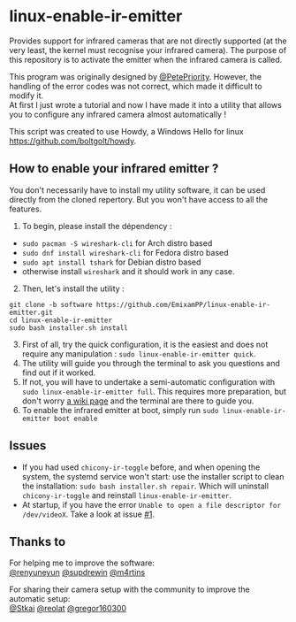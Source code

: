 # linux-enable-ir-emitter
Provides support for infrared cameras that are not directly supported (at the very least, the kernel must recognise your infrared camera). The purpose of this repository is to activate the emitter when the infrared camera is called. 

This program was originally designed by [@PetePriority](https://github.com/PetePriority/chicony-ir-toggle). However, the handling of the error codes was not correct, which made it difficult to modify it.\
At first I just wrote a tutorial and now I have made it into a utility that allows you to configure any infrared camera almost automatically !

This script was created to use Howdy, a Windows Hello for linux <https://github.com/boltgolt/howdy>.

## How to enable your infrared emitter ?
You don't necessarily have to install my utility software, it can be used directly from the cloned repertory. But you won't have access to all the features. 

1. To begin, please install the dépendency :
  - `sudo pacman -S wireshark-cli` for Arch distro based 
  - `sudo dnf install wireshark-cli` for Fedora distro based 
  - `sudo apt install tshark` for Debian distro based 
  -  otherwise install `wireshark` and it should work in any case.

2. Then, let's install the utility :
``` shell
git clone -b software https://github.com/EmixamPP/linux-enable-ir-emitter.git
cd linux-enable-ir-emitter
sudo bash installer.sh install
```
3. First of all, try the quick configuration, it is the easiest and does not require any manipulation : `sudo linux-enable-ir-emitter quick`.
4. The utility will guide you through the terminal to ask you questions and find out if it worked.
5. If not, you will have to undertake a semi-automatic configuration with `sudo linux-enable-ir-emitter full`.
This requires more preparation, but don't worry [a wiki page](https://github.com/EmixamPP/linux-enable-ir-emitter/wiki/Semi-automatic-configuration) and the terminal are there to guide you. 
6. To enable the infrared emitter at boot, simply run `sudo linux-enable-ir-emitter boot enable`

## Issues
- If you had used `chicony-ir-toggle` before, and when opening the system, the systemd service won't start: use the installer script to clean the installation: `sudo bash installer.sh repair`. Which will uninstall `chicony-ir-toggle` and reinstall `linux-enable-ir-emitter`. 
- At startup, if you have the error `Unable to open a file descriptor for /dev/videoX`. Take a look at issue [#1](https://github.com/EmixamPP/linux-enable-ir-emitter/issues/1).

## Thanks to
For helping me to improve the software:\
[@renyuneyun](https://github.com/renyuneyun)  [@supdrewin](https://github.com/supdrewin)  [@m4rtins](https://github.com/m4rtins)


For sharing their camera setup with the community to improve the automatic setup:\
[@Stkai](https://github.com/Stkai) [@reolat](https://github.com/reolat) [@gregor160300](https://github.com/gregor160300)
